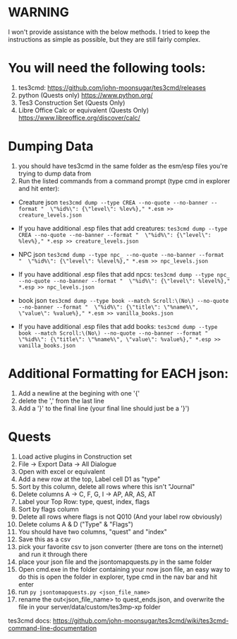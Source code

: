 # WARNING
I won't provide assistance with the below methods. I tried to keep the instructions as simple as possible, but they are still fairly complex.

# You will need the following tools:
1. tes3cmd: https://github.com/john-moonsugar/tes3cmd/releases
2. python (Quests only) https://www.python.org/
3. Tes3 Construction Set (Quests Only)
4. Libre Office Calc or equivalent (Quests Only) https://www.libreoffice.org/discover/calc/

# Dumping Data
1. you should have tes3cmd in the same folder as the esm/esp files you're trying to dump data from
2. Run the listed commands from a command prompt (type cmd in explorer and hit enter):

- Creature json
`tes3cmd dump --type CREA --no-quote --no-banner --format "  \"%id%\": {\"level\": %lev%}," *.esm >> creature_levels.json`
- If you have additional .esp files that add creatures:
`tes3cmd dump --type CREA --no-quote --no-banner --format "  \"%id%\": {\"level\": %lev%}," *.esp >> creature_levels.json`

- NPC json
`tes3cmd dump --type npc_ --no-quote --no-banner --format "  \"%id%\": {\"level\": %level%}," *.esm >> npc_levels.json`
- If you have additional .esp files that add npcs:
`tes3cmd dump --type npc_ --no-quote --no-banner --format "  \"%id%\": {\"level\": %level%}," *.esp >> npc_levels.json`

- book json
`tes3cmd dump --type book --match Scroll:\(No\) --no-quote --no-banner --format "  \"%id%\": {\"title\": \"%name%\", \"value\": %value%}," *.esm >> vanilla_books.json`
- If you have additional .esp files that add books:
`tes3cmd dump --type book --match Scroll:\(No\) --no-quote --no-banner --format "  \"%id%\": {\"title\": \"%name%\", \"value\": %value%}," *.esp >> vanilla_books.json`

# Additional Formatting for EACH json:
1. Add a newline at the begining with one '{'
2. delete the ',' from the last line
3. Add a '}' to the final line (your final line should just be a '}')

# Quests
1. Load active plugins in Construction set
2. File -> Export Data -> All Dialogue
3. Open with excel or equivalent
4. Add a new row at the top, Label cell D1 as "type"
5. Sort by this column, delete all rows where this isn't "Journal"
6. Delete columns A -> C, F, G, I -> AP, AR, AS, AT
7. Label your Top Row: type, quest, index, flags
8. Sort by flags column
9. Delete all rows where flags is not Q010 (And your label row obviously)
10. Delete colums A & D ("Type" & "Flags")
11. You should have two columns, "quest" and "index"
12. Save this as a csv
13. pick your favorite csv to json converter (there are tons on the internet) and run it through there
14. place your json file and the jsontomapquests.py in the same folder
15. Open cmd.exe in the folder containing your now json file, an easy way to do this is open the folder in explorer, type cmd in the nav bar and hit enter
16. run `py jsontomapquests.py <json_file_name>`
17. rename the out<json_file_name> to quest_ends.json, and overwrite the file in your server/data/custom/tes3mp-xp folder

tes3cmd docs: https://github.com/john-moonsugar/tes3cmd/wiki/tes3cmd-command-line-documentation